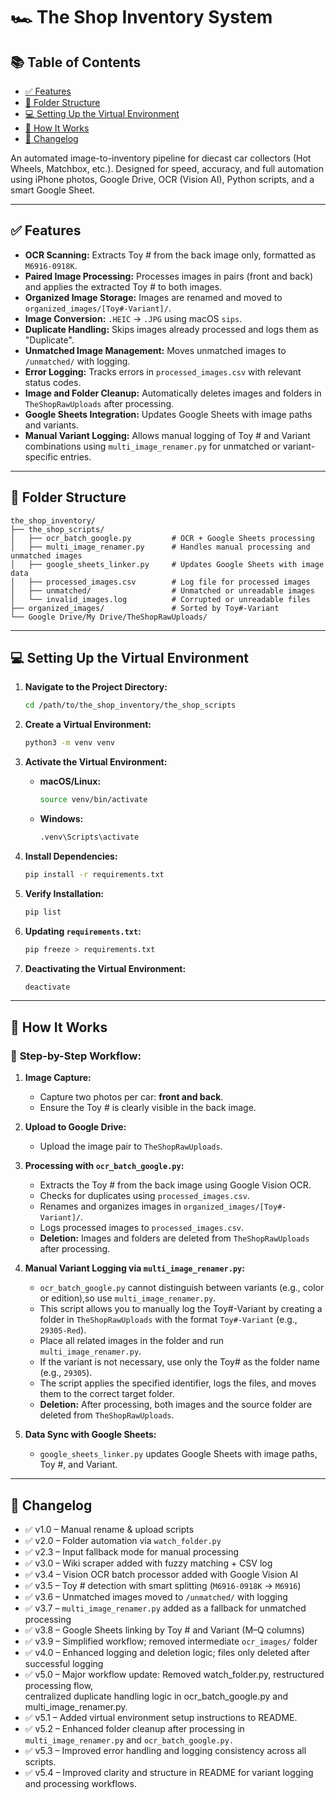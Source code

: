 
# 🏎️ The Shop Inventory System  

## 📚 Table of Contents  

- [✅ Features](#-features)  
- [📁 Folder Structure](#-folder-structure)  
- [💻 Setting Up the Virtual Environment](#-setting-up-the-virtual-environment)  
- [🚀 How It Works](#-how-it-works)  
- [📌 Changelog](#-changelog)  

An automated image-to-inventory pipeline for diecast car collectors (Hot Wheels, Matchbox, etc.). Designed for speed, accuracy, and full automation using iPhone photos, Google Drive, OCR (Vision AI), Python scripts, and a smart Google Sheet.  

---

## ✅ Features  

- **OCR Scanning:** Extracts Toy # from the back image only, formatted as `M6916-0918K`.  
- **Paired Image Processing:** Processes images in pairs (front and back) and applies the extracted Toy # to both images.  
- **Organized Image Storage:** Images are renamed and moved to `organized_images/[Toy#-Variant]/`.  
- **Image Conversion:** `.HEIC` → `.JPG` using macOS `sips`.  
- **Duplicate Handling:** Skips images already processed and logs them as "Duplicate".  
- **Unmatched Image Management:** Moves unmatched images to `/unmatched/` with logging.  
- **Error Logging:** Tracks errors in `processed_images.csv` with relevant status codes.  
- **Image and Folder Cleanup:** Automatically deletes images and folders in `TheShopRawUploads` after processing.  
- **Google Sheets Integration:** Updates Google Sheets with image paths and variants.  
- **Manual Variant Logging:** Allows manual logging of Toy # and Variant combinations using `multi_image_renamer.py` for unmatched or variant-specific entries.

---

## 📁 Folder Structure  

```
the_shop_inventory/
├── the_shop_scripts/
│   ├── ocr_batch_google.py         # OCR + Google Sheets processing
│   ├── multi_image_renamer.py      # Handles manual processing and unmatched images
│   ├── google_sheets_linker.py     # Updates Google Sheets with image data
│   ├── processed_images.csv        # Log file for processed images
│   ├── unmatched/                  # Unmatched or unreadable images
│   └── invalid_images.log          # Corrupted or unreadable files
├── organized_images/               # Sorted by Toy#-Variant
└── Google Drive/My Drive/TheShopRawUploads/
```

---

## 💻 Setting Up the Virtual Environment  

1. **Navigate to the Project Directory:**
   ```bash
   cd /path/to/the_shop_inventory/the_shop_scripts
   ```

2. **Create a Virtual Environment:**
   ```bash
   python3 -m venv venv
   ```

3. **Activate the Virtual Environment:**  
   - **macOS/Linux:**  
     ```bash
     source venv/bin/activate
     ```
   - **Windows:**  
     ```bash
     .venv\Scripts\activate
     ```

4. **Install Dependencies:**  
   ```bash
   pip install -r requirements.txt
   ```

5. **Verify Installation:**  
   ```bash
   pip list
   ```

6. **Updating `requirements.txt`:**  
   ```bash
   pip freeze > requirements.txt
   ```

7. **Deactivating the Virtual Environment:**  
   ```bash
   deactivate
   ```

---

## 🚀 How It Works  

### 🧾 **Step-by-Step Workflow:**  

1. **Image Capture:**  
   - Capture two photos per car: **front and back**.  
   - Ensure the Toy # is clearly visible in the back image.  

2. **Upload to Google Drive:**  
   - Upload the image pair to `TheShopRawUploads`.  

3. **Processing with `ocr_batch_google.py`:**  
   - Extracts the Toy # from the back image using Google Vision OCR.  
   - Checks for duplicates using `processed_images.csv`.  
   - Renames and organizes images in `organized_images/[Toy#-Variant]/`.  
   - Logs processed images to `processed_images.csv`.  
   - **Deletion:** Images and folders are deleted from `TheShopRawUploads` after processing.  

4. **Manual Variant Logging via `multi_image_renamer.py`:**  
   - `ocr_batch_google.py` cannot distinguish between variants (e.g., color or edition),so use `multi_image_renamer.py`.  
   - This script allows you to manually log the Toy#-Variant by creating a folder in `TheShopRawUploads` with the format `Toy#-Variant` (e.g., `29305-Red`).  
   - Place all related images in the folder and run `multi_image_renamer.py`.  
   - If the variant is not necessary, use only the Toy# as the folder name (e.g., `29305`).  
   - The script applies the specified identifier, logs the files, and moves them to the correct target folder.  
   - **Deletion:** After processing, both images and the source folder are deleted from `TheShopRawUploads`.  

5. **Data Sync with Google Sheets:**  
   - `google_sheets_linker.py` updates Google Sheets with image paths, Toy #, and Variant.  

---

## 📌 Changelog  

- ✅ v1.0 – Manual rename & upload scripts  
- ✅ v2.0 – Folder automation via `watch_folder.py`  
- ✅ v2.3 – Input fallback mode for manual processing  
- ✅ v3.0 – Wiki scraper added with fuzzy matching + CSV log  
- ✅ v3.4 – Vision OCR batch processor added with Google Vision AI  
- ✅ v3.5 – Toy # detection with smart splitting (`M6916-0918K` → `M6916`)  
- ✅ v3.6 – Unmatched images moved to `/unmatched/` with logging  
- ✅ v3.7 – `multi_image_renamer.py` added as a fallback for unmatched processing  
- ✅ v3.8 – Google Sheets linking by Toy # and Variant (M–Q columns)  
- ✅ v3.9 – Simplified workflow; removed intermediate `ocr_images/` folder  
- ✅ v4.0 – Enhanced logging and deletion logic; files only deleted after successful logging  
- ✅ v5.0 – Major workflow update: Removed watch_folder.py, restructured processing flow,     
centralized duplicate handling logic in ocr_batch_google.py and multi_image_renamer.py.  
- ✅ v5.1 – Added virtual environment setup instructions to README.  
- ✅ v5.2 – Enhanced folder cleanup after processing in `multi_image_renamer.py` and `ocr_batch_google.py.`
- ✅ v5.3 – Improved error handling and logging consistency across all scripts.
- ✅ v5.4 – Improved clarity and structure in README for variant logging and processing workflows.



